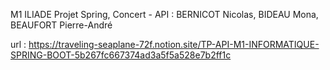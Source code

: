 M1 ILIADE Projet Spring, Concert - API :
BERNICOT Nicolas, BIDEAU Mona, BEAUFORT Pierre-André

url : https://traveling-seaplane-72f.notion.site/TP-API-M1-INFORMATIQUE-SPRING-BOOT-5b267fc667374ad3a5f5a528e7b2ff1c